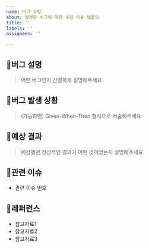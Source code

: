 ```yaml
---
name: 버그 수정
about: 발견한 버그에 대한 수정 이슈 템플릿
title: ''
labels: ''
assignees: ''

---
```


## 📌버그 설명

> 어떤 버그인지 간결하게 설명해주세요

## 📌버그 발생 상황

> (가능하면) Given-When-Then 형식으로 서술해주세요

## 📌예상 결과

> 예상했던 정상적인 결과가 어떤 것이었는지 설명해주세요

## 📌관련 이슈

- 관련 이슈 번호

## 📌레퍼런스

- 참고자료1
- 참고자료2
- 참고자료3

